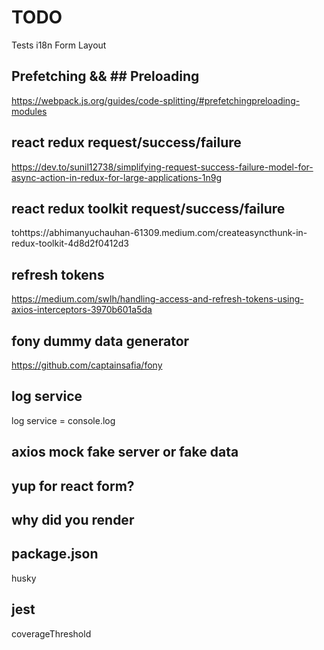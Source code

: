 # TODO

Tests
i18n
Form
Layout

## Prefetching && ## Preloading

https://webpack.js.org/guides/code-splitting/#prefetchingpreloading-modules

## react redux request/success/failure

https://dev.to/sunil12738/simplifying-request-success-failure-model-for-async-action-in-redux-for-large-applications-1n9g

## react redux toolkit request/success/failure

tohttps://abhimanyuchauhan-61309.medium.com/createasyncthunk-in-redux-toolkit-4d8d2f0412d3

## refresh tokens

https://medium.com/swlh/handling-access-and-refresh-tokens-using-axios-interceptors-3970b601a5da

## fony dummy data generator

https://github.com/captainsafia/fony

## log service

log service = console.log

## axios mock fake server or fake data

## yup for react form?

## why did you render

## package.json

husky

## jest

coverageThreshold
